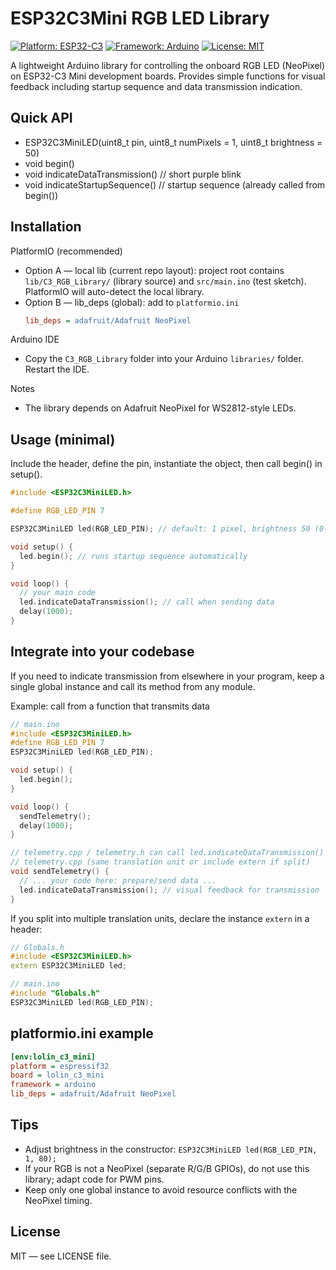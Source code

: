 # ESP32C3Mini RGB LED Library

[![Platform: ESP32-C3](https://img.shields.io/badge/Platform-ESP32--C3-blue)](https://www.espressif.com/en/products/socs/esp32-c3)
[![Framework: Arduino](https://img.shields.io/badge/Framework-Arduino-green)](https://www.arduino.cc/)
[![License: MIT](https://img.shields.io/badge/License-MIT-yellow.svg)](https://opensource.org/licenses/MIT)

A lightweight Arduino library for controlling the onboard RGB LED (NeoPixel) on ESP32-C3 Mini development boards. Provides simple functions for visual feedback including startup sequence and data transmission indication.

## Quick API
- ESP32C3MiniLED(uint8_t pin, uint8_t numPixels = 1, uint8_t brightness = 50)
- void begin()
- void indicateDataTransmission()   // short purple blink
- void indicateStartupSequence()    // startup sequence (already called from begin())

## Installation

PlatformIO (recommended)
- Option A — local lib (current repo layout): project root contains `lib/C3_RGB_Library/` (library source) and `src/main.ino` (test sketch). PlatformIO will auto-detect the local library.
- Option B — lib_deps (global): add to `platformio.ini`
  ```ini
  lib_deps = adafruit/Adafruit NeoPixel
  ```
Arduino IDE
- Copy the `C3_RGB_Library` folder into your Arduino `libraries/` folder. Restart the IDE.

Notes
- The library depends on Adafruit NeoPixel for WS2812-style LEDs.

## Usage (minimal)
Include the header, define the pin, instantiate the object, then call begin() in setup().

```cpp
#include <ESP32C3MiniLED.h>

#define RGB_LED_PIN 7

ESP32C3MiniLED led(RGB_LED_PIN); // default: 1 pixel, brightness 50 (0-255)

void setup() {
  led.begin(); // runs startup sequence automatically
}

void loop() {
  // your main code
  led.indicateDataTransmission(); // call when sending data
  delay(1000);
}
```

## Integrate into your codebase
If you need to indicate transmission from elsewhere in your program, keep a single global instance and call its method from any module.

Example: call from a function that transmits data
```cpp
// main.ino
#include <ESP32C3MiniLED.h>
#define RGB_LED_PIN 7
ESP32C3MiniLED led(RGB_LED_PIN);

void setup() {
  led.begin();
}

void loop() {
  sendTelemetry();
  delay(1000);
}

// telemetry.cpp / telemetry.h can call led.indicateDataTransmission()
// telemetry.cpp (same translation unit or include extern if split)
void sendTelemetry() {
  // ... your code here: prepare/send data ...
  led.indicateDataTransmission(); // visual feedback for transmission
}
```

If you split into multiple translation units, declare the instance `extern` in a header:
```cpp
// Globals.h
#include <ESP32C3MiniLED.h>
extern ESP32C3MiniLED led;

// main.ino
#include "Globals.h"
ESP32C3MiniLED led(RGB_LED_PIN);
```

## platformio.ini example
```ini
[env:lolin_c3_mini]
platform = espressif32
board = lolin_c3_mini
framework = arduino
lib_deps = adafruit/Adafruit NeoPixel
```

## Tips
- Adjust brightness in the constructor: `ESP32C3MiniLED led(RGB_LED_PIN, 1, 80);`
- If your RGB is not a NeoPixel (separate R/G/B GPIOs), do not use this library; adapt code for PWM pins.
- Keep only one global instance to avoid resource conflicts with the NeoPixel timing.

## License
MIT — see LICENSE file.